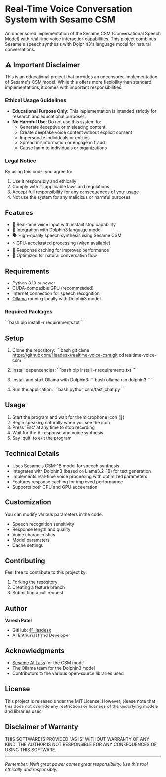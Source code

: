 # Real-Time Voice Conversation System with Sesame CSM

An uncensored implementation of the Sesame CSM (Conversational Speech Model) with real-time voice interaction capabilities. This project combines Sesame's speech synthesis with Dolphin3's language model for natural conversations.

## ⚠️ Important Disclaimer

This is an educational project that provides an uncensored implementation of Sesame's CSM model. While this offers more flexibility than standard implementations, it comes with important responsibilities:

### Ethical Usage Guidelines

- **Educational Purpose Only**: This implementation is intended strictly for research and educational purposes.
- **No Harmful Use**: Do not use this system to:
  - Generate deceptive or misleading content
  - Create deepfake voice content without explicit consent
  - Impersonate individuals or entities
  - Spread misinformation or engage in fraud
  - Cause harm to individuals or organizations

### Legal Notice

By using this code, you agree to:
1. Use it responsibly and ethically
2. Comply with all applicable laws and regulations
3. Accept full responsibility for any consequences of your usage
4. Not use the system for any malicious or harmful purposes

## Features

- 🎤 Real-time voice input with instant stop capability
- 🤖 Integration with Dolphin3 language model
- 🗣️ High-quality speech synthesis using Sesame CSM
- ⚡ GPU-accelerated processing (when available)
- 💾 Response caching for improved performance
- 🎯 Optimized for natural conversation flow

## Requirements

- Python 3.10 or newer
- CUDA-compatible GPU (recommended)
- Internet connection for speech recognition
- [Ollama](https://ollama.ai/) running locally with Dolphin3 model

### Required Packages
\`\`\`bash
pip install -r requirements.txt
\`\`\`

## Setup

1. Clone the repository:
\`\`\`bash
git clone https://github.com/Haadesx/realtime-voice-csm.git
cd realtime-voice-csm
\`\`\`

2. Install dependencies:
\`\`\`bash
pip install -r requirements.txt
\`\`\`

3. Install and start Ollama with Dolphin3:
\`\`\`bash
ollama run dolphin3
\`\`\`

4. Run the application:
\`\`\`bash
python csm/fast_chat.py
\`\`\`

## Usage

1. Start the program and wait for the microphone icon (🎤)
2. Begin speaking naturally when you see the icon
3. Press 'Esc' at any time to stop recording
4. Wait for the AI response and voice synthesis
5. Say 'quit' to exit the program

## Technical Details

- Uses Sesame's CSM-1B model for speech synthesis
- Integrates with Dolphin3 (based on Llama3.2-1B) for text generation
- Implements real-time voice processing with optimized parameters
- Features response caching for improved performance
- Supports both CPU and GPU acceleration

## Customization

You can modify various parameters in the code:
- Speech recognition sensitivity
- Response length and quality
- Voice characteristics
- Model parameters
- Cache settings

## Contributing

Feel free to contribute to this project by:
1. Forking the repository
2. Creating a feature branch
3. Submitting a pull request

## Author

**Varesh Patel**
- GitHub: [@Haadesx](https://github.com/Haadesx)
- AI Enthusiast and Developer

## Acknowledgments

- [Sesame AI Labs](https://www.sesame.com) for the CSM model
- The Ollama team for the Dolphin3 model
- Contributors to the various open-source libraries used

## License

This project is released under the MIT License. However, please note that this does not override any restrictions or licenses of the underlying models and libraries used.

## Disclaimer of Warranty

THIS SOFTWARE IS PROVIDED "AS IS" WITHOUT WARRANTY OF ANY KIND. THE AUTHOR IS NOT RESPONSIBLE FOR ANY CONSEQUENCES OF USING THIS SOFTWARE.

---

*Remember: With great power comes great responsibility. Use this tool ethically and responsibly.* 